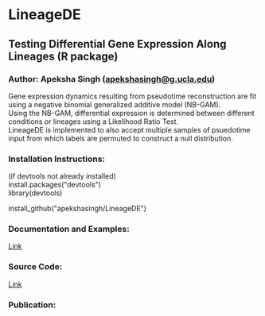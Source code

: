# LineageDE
## Testing Differential Gene Expression Along Lineages (R package)

### Author: Apeksha Singh (apekshasingh@g.ucla.edu)

Gene expression dynamics resulting from pseudotime reconstruction are fit using a negative binomial generalized additive model (NB-GAM).  
Using the NB-GAM, differential expression is determined between different conditions or lineages using a Likelihood Ratio Test.  
LineageDE is implemented to also accept multiple samples of psuedotime input from which labels are permuted to construct a null distribution.

### Installation Instructions:

(if devtools not already installed)  
install.packages("devtools")  
library(devtools)

install_github("apekshasingh/LineageDE")

### Documentation and Examples:

[Link](https://apekshasingh.github.io/LineageDE/)

### Source Code:

[Link](https://github.com/apekshasingh/LineageDE/)

### Publication:
